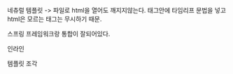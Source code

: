 네츄럴 템플릿 -> 파일로 html을 열어도 깨지지않는다. 태그안에 타임리프 문법을 넣고 html은 모르는 태그는 무시하기 때문.

스프링 프레임워크랑 통합이 잘되어있다.  

인라인

템플릿 조각

